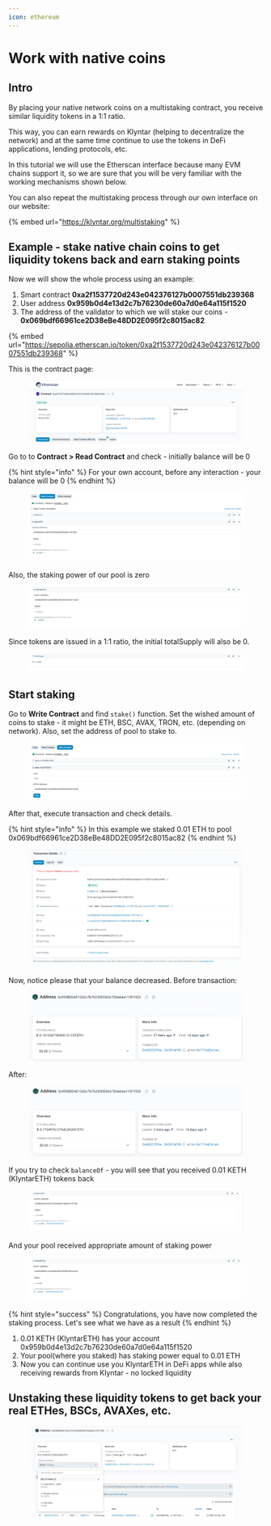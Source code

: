 ```yaml
---
icon: ethereum
---
```


# Work with native coins

## Intro

By placing your native network coins on a multistaking contract, you receive similar liquidity tokens in a 1:1 ratio.

This way, you can earn rewards on Klyntar (helping to decentralize the network) and at the same time continue to use the tokens in DeFi applications, lending protocols, etc.

In this tutorial we will use the Etherscan interface because many EVM chains support it, so we are sure that you will be very familiar with the working mechanisms shown below.

You can also repeat the multistaking process through our own interface on our website:

{% embed url="https://klyntar.org/multistaking" %}

## Example - stake native chain coins to get liquidity tokens back and earn staking points

Now we will show the whole process using an example:

1. Smart contract **0xa2f1537720d243e042376127b0007551db239368**
2. User address **0x959b0d4e13d2c7b76230de60a7d0e64a115f1520**
3. The address of the validator to which we will stake our coins - **0x069bdf66961ce2D38eBe48DD2E095f2c8015ac82**

{% embed url="https://sepolia.etherscan.io/token/0xa2f1537720d243e042376127b0007551db239368" %}

This is the contract page:

<figure><img src="../../../.gitbook/assets/image.png" alt=""><figcaption></figcaption></figure>

Go to to **Contract > Read Contract** and check - initially balance will be 0

{% hint style="info" %}
For your own account, before any interaction - your balance will be 0
{% endhint %}

<figure><img src="../../../.gitbook/assets/image_2024-10-16_22-46-00.png" alt=""><figcaption></figcaption></figure>

Also, the staking power of our pool is zero

<figure><img src="../../../.gitbook/assets/image_2024-10-16_22-46-29 (1).png" alt=""><figcaption></figcaption></figure>

Since tokens are issued in a 1:1 ratio, the initial totalSupply will also be 0.

<figure><img src="../../../.gitbook/assets/image_2024-10-16_22-46-49 (1).png" alt=""><figcaption></figcaption></figure>

## Start staking

Go to **Write Contract** and find `stake()` function. Set the wished amount of coins to stake - it might be ETH, BSC, AVAX, TRON, etc. (depending on network). Also, set the address of pool to stake to.

<figure><img src="../../../.gitbook/assets/image_2024-10-16_22-47-48.png" alt=""><figcaption></figcaption></figure>

After that, execute transaction and check details.

{% hint style="info" %}
In this example we staked 0.01 ETH to pool 0x069bdf66961ce2D38eBe48DD2E095f2c8015ac82
{% endhint %}



<figure><img src="../../../.gitbook/assets/image_2024-10-16_22-49-39.png" alt=""><figcaption></figcaption></figure>

Now, notice please that your balance decreased. Before transaction:&#x20;

<figure><img src="../../../.gitbook/assets/image (1).png" alt=""><figcaption></figcaption></figure>

After:

<figure><img src="../../../.gitbook/assets/image (3).png" alt=""><figcaption></figcaption></figure>

If you try to check `balanceOf` - you will see that you received 0.01 KETH (KlyntarETH) tokens back

<figure><img src="../../../.gitbook/assets/image_2024-10-16_22-52-57.png" alt=""><figcaption></figcaption></figure>

And your pool received appropriate amount of staking power

<figure><img src="../../../.gitbook/assets/image_2024-10-16_22-54-36.png" alt=""><figcaption></figcaption></figure>

{% hint style="success" %}
Congratulations, you have now completed the staking process. Let's see what we have as a result
{% endhint %}

1. 0.01 KETH (KlyntarETH) has your account 0x959b0d4e13d2c7b76230de60a7d0e64a115f1520
2. Your pool(where you staked) has staking power equal to 0.01 ETH
3. Now you can continue use you KlyntarETH in DeFi apps while also receiving rewards from Klyntar - no locked liquidity

## Unstaking these liquidity tokens to get back your real ETHes, BSCs, AVAXes, etc.

<figure><img src="../../../.gitbook/assets/image (4).png" alt=""><figcaption></figcaption></figure>

